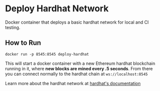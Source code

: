 # Deploy Hardhat Network

Docker container that deploys a basic hardhat network for local and CI testing. 

## How to Run

`docker run -p 8545:8545 deploy-hardhat`

This will start a docker container with a new Ethereum hardhat blockchain running in it, where
**new blocks are mined every .5 seconds**. From there you can connect normally to the hardhat chain at `ws://localhost:8545`

Learn more about the hardhat network at [hardhat's documentation](https://hardhat.org/hardhat-network/)
